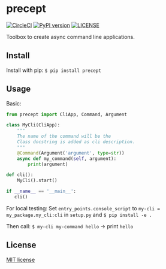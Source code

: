 # precept

[![CircleCI](https://circleci.com/gh/T4rk1n/precept.svg?style=svg)](https://circleci.com/gh/T4rk1n/precept)
[![PyPI version](https://badge.fury.io/py/precept.svg)](https://badge.fury.io/py/precept)
[![LICENSE](https://img.shields.io/github/license/T4rk1n/precept.svg)](./LICENSE)

Toolbox to create async command line applications.

## Install 

Install with pip: `$ pip install precept`

## Usage

Basic:
```python
from precept import CliApp, Command, Argument

class MyCli(CliApp):
    """
    The name of the command will be the 
    Class docstring is added as cli description.
    """
    @Command(Argument('argument', type=str))
    async def my_command(self, argument):
        print(argument)

def cli():
    MyCli().start()

if __name__ == '__main__':
   cli()
```

For local testing: Set `entry_points.console_script` to `my-cli = my_package.my_cli:cli` in `setup.py` and `$ pip install -e .`

Then call: `$ my-cli my-command hello` -> print `hello`

## License

[MIT license](./LICENSE)

